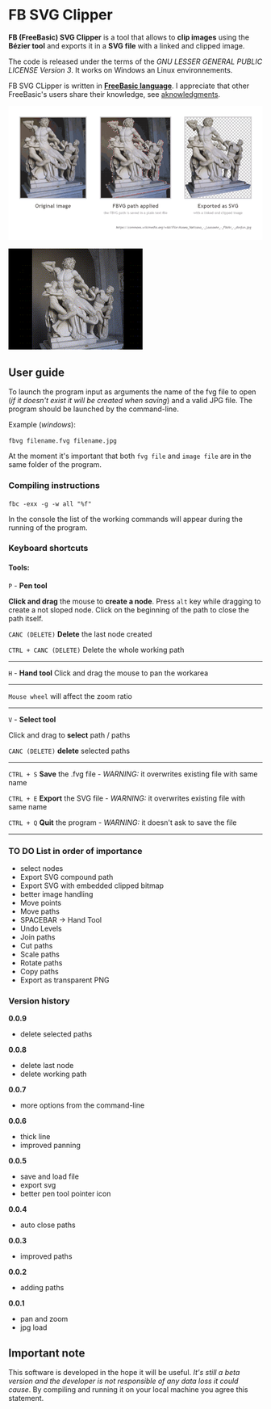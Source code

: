 # FB SVG Clipper

**FB (FreeBasic) SVG Clipper** is a tool that allows to **clip images** using the **Bézier tool** and exports it in a **SVG file**  with a linked and clipped image.

The code is released under the terms of the *GNU LESSER GENERAL PUBLIC LICENSE Version 3*. It works on Windows an Linux environnements.

FB SVG CLipper is written in [**FreeBasic language**](http://www.freebasic.net). I appreciate that other FreeBasic's users share their knowledge, see [aknowledgments](aknowledgments.md).

![Image of the Laoconte clipped](_examples/example_laoconte.png)

![Example of clipping Laoconte](_examples/clipping_example.gif)

## User guide

To launch the program input as arguments the name of the fvg file to open (_if it doesn't exist it will be created when saving_) and a valid JPG file. The program should be launched by the command-line.

Example (_windows_):

`fbvg filename.fvg filename.jpg`

At the moment it's important that both `fvg file` and `image file` are in the same folder of the program.

### Compiling instructions

`fbc -exx -g -w all "%f"`

In the console the list of the working commands will appear during the running of the program.


### Keyboard shortcuts

#### Tools:

`P` - **Pen tool**

**Click and drag** the mouse to **create a node**. Press `alt` key while dragging to create a not sloped node. Click on the beginning of the path to close the path itself.

`CANC (DELETE)` **Delete** the last node created

`CTRL + CANC (DELETE)` Delete the whole working path

----

`H` - **Hand tool** Click and drag the mouse to pan the workarea

----

`Mouse wheel` will affect the zoom ratio

----

`V` - **Select tool**

Click and drag to **select** path / paths

`CANC (DELETE)` **delete** selected paths

----

`CTRL + S` **Save** the .fvg file - *WARNING:* it overwrites existing file with same name

`CTRL + E` **Export** the SVG file - *WARNING:* it overwrites existing file with same name

`CTRL + Q` **Quit** the program - *WARNING:* it doesn't ask to save the file

----

### TO DO List in order of importance

- select nodes
- Export SVG compound path
- Export SVG with embedded clipped bitmap
- better image handling
- Move points
- Move paths
- SPACEBAR -> Hand Tool
- Undo Levels
- Join paths
- Cut paths
- Scale paths
- Rotate paths
- Copy paths
- Export as transparent PNG

### Version history

**0.0.9**

- delete selected paths

**0.0.8**

- delete last node
- delete working path

**0.0.7**

- more options from the command-line

**0.0.6**

- thick line
- improved panning 

**0.0.5**

- save and load file
- export svg
- better pen tool pointer icon

**0.0.4**

- auto close paths

**0.0.3**

- improved paths

**0.0.2**

- adding paths

**0.0.1**

- pan and zoom
- jpg load

## Important note
This software is developed in the hope it will be useful. *It's still a beta version and the developer is not responsible of any data loss it could cause*. By compiling and running it on your local machine you agree this statement.